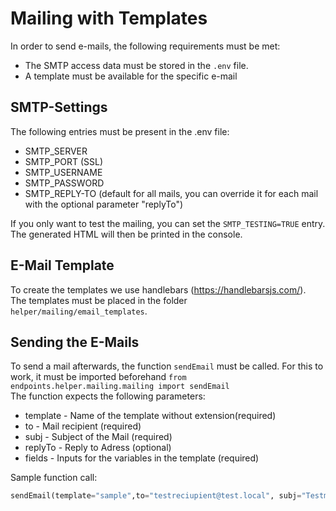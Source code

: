# Mailing with Templates

In order to send e-mails, the following requirements must be met:

- The SMTP access data must be stored in the `.env` file.
- A template must be available for the specific e-mail

## SMTP-Settings

The following entries must be present in the .env file:

- SMTP_SERVER
- SMTP_PORT (SSL)
- SMTP_USERNAME
- SMTP_PASSWORD
- SMTP_REPLY-TO (default for all mails, you can override it for each mail with the optional parameter "replyTo")

If you only want to test the mailing, you can set the `SMTP_TESTING=TRUE` entry.  
The generated HTML will then be printed in the console.

## E-Mail Template

To create the templates we use handlebars (https://handlebarsjs.com/).  
The templates must be placed in the folder `helper/mailing/email_templates`.

## Sending the E-Mails

To send a mail afterwards, the function `sendEmail` must be called.
For this to work, it must be imported beforehand `from endpoints.helper.mailing.mailing import sendEmail`  
The function expects the following parameters:

- template - Name of the template without extension(required)
- to - Mail recipient (required)
- subj - Subject of the Mail (required)
- replyTo - Reply to Adress (optional)
- fields - Inputs for the variables in the template (required)

Sample function call:

```python
sendEmail(template="sample",to="testreciupient@test.local", subj="Testmail", replyTo="testeplytp@test.local",fields={"name":"Konfetti User","message":"Thank you for using our system. Have fun."})
```
